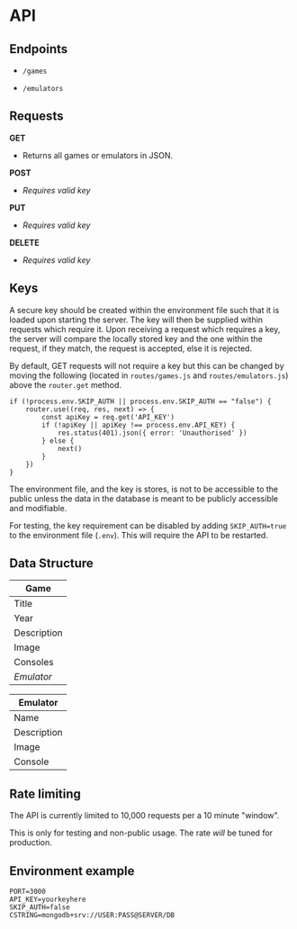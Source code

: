 # API

## Endpoints

* `/games`

* `/emulators`


## Requests

**GET**

* Returns all games or emulators in JSON.

**POST**

* *Requires valid key*

**PUT**

* *Requires valid key*

**DELETE**

* *Requires valid key*

## Keys

A secure key should be created within the environment file such that it is loaded upon starting the server. The key will then be supplied within requests which require it. Upon receiving a request which requires a key, the server will compare the locally stored key and the one within the request, if they match, the request is accepted, else it is rejected.

By default, GET requests will not require a key but this can be changed by moving the following (located in `routes/games.js` and `routes/emulators.js`) above the `router.get` method.

```
if (!process.env.SKIP_AUTH || process.env.SKIP_AUTH == "false") {
    router.use((req, res, next) => {
        const apiKey = req.get('API_KEY')
        if (!apiKey || apiKey !== process.env.API_KEY) {
            res.status(401).json({ error: 'Unauthorised' })
        } else {
            next()
        }
    })
}
```

The environment file, and the key is stores, is not to be accessible to the public unless the data in the database is meant to be publicly accessible and modifiable.

For testing, the key requirement can be disabled by adding `SKIP_AUTH=true` to the environment file (`.env`).
This will require the API to be restarted.


## Data Structure

| **Game**  |
|-------------- |
| Title    | 
| Year   | 
| Description   | 
| Image   | 
| Consoles   | 
| *Emulator*   | 

| **Emulator**  |
|-------------- |
| Name    | 
| Description   | 
| Image   | 
| Console   | 

## Rate limiting

The API is currently limited to 10,000 requests per a 10 minute "window".

This is only for testing and non-public usage. The rate *will* be tuned for production.

## Environment example

```
PORT=3000
API_KEY=yourkeyhere
SKIP_AUTH=false
CSTRING=mongodb+srv://USER:PASS@SERVER/DB
```
